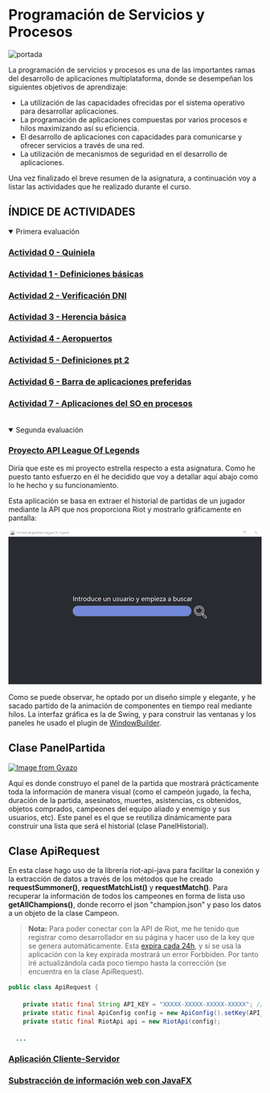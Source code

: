 # Programación de Servicios y Procesos
![portada](https://cdn-images-1.medium.com/max/1200/0*ngXgBNNdx6iiWP8q.png)

La programación de servicios y procesos es una de las importantes ramas del desarrollo de aplicaciones multiplataforma, donde se desempeñan los siguientes objetivos de aprendizaje:

- La utilización de las capacidades ofrecidas por el sistema operativo para desarrollar aplicaciones.
- La programación de aplicaciones compuestas por varios procesos e hilos maximizando así su eficiencia.
- El desarrollo de aplicaciones con capacidades para comunicarse y ofrecer servicios a través de una red.
- La utilización de mecanismos de seguridad en el desarrollo de aplicaciones.

Una vez finalizado el breve resumen de la asignatura, a continuación voy a listar las actividades que he realizado durante el curso.

## ÍNDICE DE ACTIVIDADES
<details open>
<summary>Primera evaluación</summary>
  
### [Actividad 0 - Quiniela](Actividad%200/Act0_Quiniela.md)

### [Actividad 1 - Definiciones básicas](Actividad%201/Definiciones%2basicas.md)

### [Actividad 2 - Verificación DNI](Actividad%202/Act2_VerificarDNI.md)

### [Actividad 3 - Herencia básica](Actividad%203/Act3_Herencia%20básica.md)

### [Actividad 4 - Aeropuertos](Actividad%204/Act4_Aeropuertos.md)

### [Actividad 5 - Definiciones pt 2](Actividad%205/Definiciones%20pt%202.md)

### [Actividad 6 - Barra de aplicaciones preferidas](Actividad%206/Act6_AplicacionesPreferidas.md)

### [Actividad 7 - Aplicaciones del SO en procesos](Actividad%207/Act7_AplicacionesSO.md)
</details>
<br>
<details open>
<summary>Segunda evaluación</summary>
  
### [Proyecto API League Of Legends](Actividad%200/Act0_Quiniela.md)
Diría que este es mi proyecto estrella respecto a esta asignatura. Como he puesto tanto esfuerzo en él he decidido que voy a detallar aquí abajo como lo he hecho y su funcionamiento.

Esta aplicación se basa en extraer el historial de partidas de un jugador mediante la API que nos proporciona Riot y mostrarlo gráficamente en pantalla:

![Muestra](Proyecto%20API%20League%20Of%20Legends/muestra.gif)

Como se puede observar, he optado por un diseño simple y elegante, y he sacado partido de la animación de componentes en tiempo real mediante hilos. La interfaz gráfica es la de Swing, y para construir las ventanas y los paneles he usado el plugin de [WindowBuilder](Proyecto%20API%20League%20Of%20Legends/windowbuilder.png).

## Clase PanelPartida
[![Image from Gyazo](https://i.gyazo.com/b1afb9d9c04a80bfe3c670f5d9222206.png)](https://gyazo.com/b1afb9d9c04a80bfe3c670f5d9222206)

Aquí es donde construyo el panel de la partida que mostrará prácticamente toda la información de manera visual (como el campeón jugado, la fecha, duración de la partida, asesinatos, muertes, asistencias, cs obtenidos, objetos comprados, campeones del equipo aliado y enemigo y sus usuarios, etc). Este panel es el que se reutiliza dinámicamente para construir una lista que será el historial (clase PanelHistorial).

## Clase ApiRequest
En esta clase hago uso de la librería riot-api-java para facilitar la conexión y la extracción de datos a través de los métodos que he creado **requestSummoner()**, **requestMatchList()** y **requestMatch()**. Para recuperar la información de todos los campeones en forma de lista uso **getAllChampions()**, donde recorro el json "champion.json" y paso los datos a un objeto de la clase Campeon.

> **Nota:** Para poder conectar con la API de Riot, me he tenido que registrar como desarrollador en su página y hacer uso de la key que se genera automáticamente. Esta [expira cada 24h](https://i.gyazo.com/8599d585b89e8e020cd609f3905f773d.png), y si se usa la aplicación con la key expirada mostrará un error Forbbiden. Por tanto iré actualizándola cada poco tiempo hasta la corrección (se encuentra en la clase ApiRequest).

```java
public class ApiRequest {

	private static final String API_KEY = "XXXXX-XXXXX-XXXXX-XXXXX"; // EXPIRA EN 24 H
	private static final ApiConfig config = new ApiConfig().setKey(API_KEY);
	private static final RiotApi api = new RiotApi(config);
  
  ...
```

### [Aplicación Cliente-Servidor](Actividad%200/Act0_Quiniela.md)

### [Substracción de información web con JavaFX](Actividad%200/Act0_Quiniela.md)
</details>
